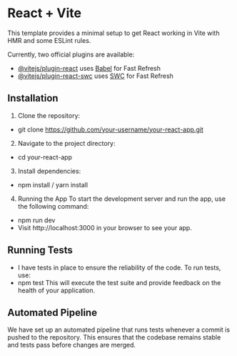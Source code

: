 # React + Vite

This template provides a minimal setup to get React working in Vite with HMR and some ESLint rules.

Currently, two official plugins are available:

- [@vitejs/plugin-react](https://github.com/vitejs/vite-plugin-react/blob/main/packages/plugin-react/README.md) uses [Babel](https://babeljs.io/) for Fast Refresh
- [@vitejs/plugin-react-swc](https://github.com/vitejs/vite-plugin-react-swc) uses [SWC](https://swc.rs/) for Fast Refresh

## Installation
1. Clone the repository:
- git clone https://github.com/your-username/your-react-app.git

2. Navigate to the project directory:
- cd your-react-app
  
3. Install dependencies:
- npm install / yarn install
  
4. Running the App
To start the development server and run the app, use the following command:
- npm run dev
- Visit http://localhost:3000 in your browser to see your app.

## Running Tests
- I have tests in place to ensure the reliability of the code. To run tests, use:
- npm test
This will execute the test suite and provide feedback on the health of your application.

## Automated Pipeline
We have set up an automated pipeline that runs tests whenever a commit is pushed to the repository. This ensures that the codebase remains stable and tests pass before changes are merged.
